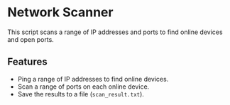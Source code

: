 # Network Scanner

This script scans a range of IP addresses and ports to find online devices and open ports.

## Features
- Ping a range of IP addresses to find online devices.
- Scan a range of ports on each online device.
- Save the results to a file (`scan_result.txt`).
